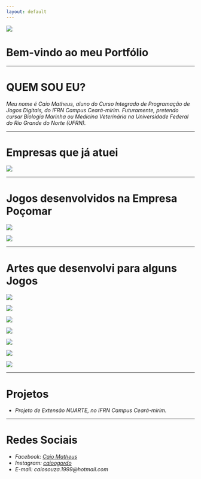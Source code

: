 ```yaml
---
layout: default
---
```

![](eu.jpg)
# Bem-vindo ao meu Portfólio

* * * 

# QUEM SOU EU?

_Meu nome é Caio Matheus, aluno do Curso Integrado de Programação de Jogos Digitais, do IFRN Campus Ceará-mirim. Futuramente, pretendo cursar Biologia Marinha ou Medicina Veterinária na Universidade Federal do Rio Grande do Norte (UFRN)._


* * *

# Empresas que já atuei

![](Logo.png)

* * *

# Jogos desenvolvidos na Empresa Poçomar


[![](Elements.png)](https://AlvaroMD2016.github.io/Elements)

[![](vaca.png)](https://alvaromd2016.github.io/Fuga%20das%20Vacas/)


* * * 

# Artes que desenvolvi para alguns Jogos


![](dente.png)  

![](creme.png)  

![](cremedois.png)  

![](bac.png)  

![](halit.png)  

![](person.png)  

![](elementos.png)  


* * * 

# Projetos 

* _Projeto de Extensão NUARTE, no IFRN Campus Ceará-mirim._

* * *


# Redes Sociais

* _Facebook: [Caio Matheus](https://www.facebook.com/fishtronauta)_    
* _Instagram: [caioogordo](https://www.instagram.com/caioogordo/)_    
* _E-mail: caiosouza.1999@hotmail.com_    




